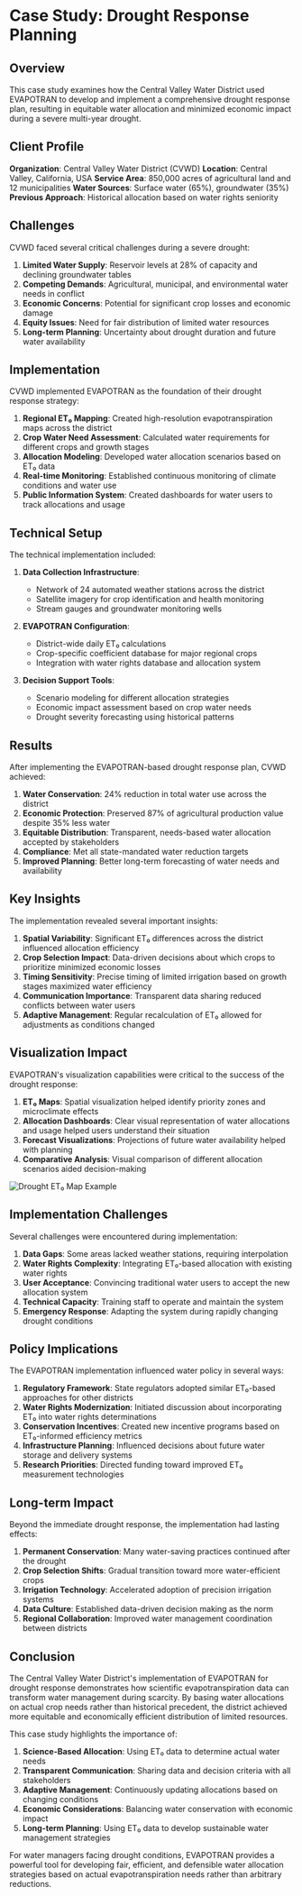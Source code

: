 # Case Study: Drought Response Planning

## Overview

This case study examines how the Central Valley Water District used EVAPOTRAN to develop and implement a comprehensive drought response plan, resulting in equitable water allocation and minimized economic impact during a severe multi-year drought.

## Client Profile

**Organization**: Central Valley Water District (CVWD)
**Location**: Central Valley, California, USA
**Service Area**: 850,000 acres of agricultural land and 12 municipalities
**Water Sources**: Surface water (65%), groundwater (35%)
**Previous Approach**: Historical allocation based on water rights seniority

## Challenges

CVWD faced several critical challenges during a severe drought:

1. **Limited Water Supply**: Reservoir levels at 28% of capacity and declining groundwater tables
2. **Competing Demands**: Agricultural, municipal, and environmental water needs in conflict
3. **Economic Concerns**: Potential for significant crop losses and economic damage
4. **Equity Issues**: Need for fair distribution of limited water resources
5. **Long-term Planning**: Uncertainty about drought duration and future water availability

## Implementation

CVWD implemented EVAPOTRAN as the foundation of their drought response strategy:

1. **Regional ET₀ Mapping**: Created high-resolution evapotranspiration maps across the district
2. **Crop Water Need Assessment**: Calculated water requirements for different crops and growth stages
3. **Allocation Modeling**: Developed water allocation scenarios based on ET₀ data
4. **Real-time Monitoring**: Established continuous monitoring of climate conditions and water use
5. **Public Information System**: Created dashboards for water users to track allocations and usage

## Technical Setup

The technical implementation included:

1. **Data Collection Infrastructure**:
   - Network of 24 automated weather stations across the district
   - Satellite imagery for crop identification and health monitoring
   - Stream gauges and groundwater monitoring wells

2. **EVAPOTRAN Configuration**:
   - District-wide daily ET₀ calculations
   - Crop-specific coefficient database for major regional crops
   - Integration with water rights database and allocation system

3. **Decision Support Tools**:
   - Scenario modeling for different allocation strategies
   - Economic impact assessment based on crop water needs
   - Drought severity forecasting using historical patterns

## Results

After implementing the EVAPOTRAN-based drought response plan, CVWD achieved:

1. **Water Conservation**: 24% reduction in total water use across the district
2. **Economic Protection**: Preserved 87% of agricultural production value despite 35% less water
3. **Equitable Distribution**: Transparent, needs-based water allocation accepted by stakeholders
4. **Compliance**: Met all state-mandated water reduction targets
5. **Improved Planning**: Better long-term forecasting of water needs and availability

## Key Insights

The implementation revealed several important insights:

1. **Spatial Variability**: Significant ET₀ differences across the district influenced allocation efficiency
2. **Crop Selection Impact**: Data-driven decisions about which crops to prioritize minimized economic losses
3. **Timing Sensitivity**: Precise timing of limited irrigation based on growth stages maximized water efficiency
4. **Communication Importance**: Transparent data sharing reduced conflicts between water users
5. **Adaptive Management**: Regular recalculation of ET₀ allowed for adjustments as conditions changed

## Visualization Impact

EVAPOTRAN's visualization capabilities were critical to the success of the drought response:

1. **ET₀ Maps**: Spatial visualization helped identify priority zones and microclimate effects
2. **Allocation Dashboards**: Clear visual representation of water allocations and usage helped users understand their situation
3. **Forecast Visualizations**: Projections of future water availability helped with planning
4. **Comparative Analysis**: Visual comparison of different allocation scenarios aided decision-making

![Drought ET₀ Map Example](../img/drought-map-example.png)

## Implementation Challenges

Several challenges were encountered during implementation:

1. **Data Gaps**: Some areas lacked weather stations, requiring interpolation
2. **Water Rights Complexity**: Integrating ET₀-based allocation with existing water rights
3. **User Acceptance**: Convincing traditional water users to accept the new allocation system
4. **Technical Capacity**: Training staff to operate and maintain the system
5. **Emergency Response**: Adapting the system during rapidly changing drought conditions

## Policy Implications

The EVAPOTRAN implementation influenced water policy in several ways:

1. **Regulatory Framework**: State regulators adopted similar ET₀-based approaches for other districts
2. **Water Rights Modernization**: Initiated discussion about incorporating ET₀ into water rights determinations
3. **Conservation Incentives**: Created new incentive programs based on ET₀-informed efficiency metrics
4. **Infrastructure Planning**: Influenced decisions about future water storage and delivery systems
5. **Research Priorities**: Directed funding toward improved ET₀ measurement technologies

## Long-term Impact

Beyond the immediate drought response, the implementation had lasting effects:

1. **Permanent Conservation**: Many water-saving practices continued after the drought
2. **Crop Selection Shifts**: Gradual transition toward more water-efficient crops
3. **Irrigation Technology**: Accelerated adoption of precision irrigation systems
4. **Data Culture**: Established data-driven decision making as the norm
5. **Regional Collaboration**: Improved water management coordination between districts

## Conclusion

The Central Valley Water District's implementation of EVAPOTRAN for drought response demonstrates how scientific evapotranspiration data can transform water management during scarcity. By basing water allocations on actual crop needs rather than historical precedent, the district achieved more equitable and economically efficient distribution of limited resources.

This case study highlights the importance of:

1. **Science-Based Allocation**: Using ET₀ data to determine actual water needs
2. **Transparent Communication**: Sharing data and decision criteria with all stakeholders
3. **Adaptive Management**: Continuously updating allocations based on changing conditions
4. **Economic Considerations**: Balancing water conservation with economic impact
5. **Long-term Planning**: Using ET₀ data to develop sustainable water management strategies

For water managers facing drought conditions, EVAPOTRAN provides a powerful tool for developing fair, efficient, and defensible water allocation strategies based on actual evapotranspiration needs rather than arbitrary reductions.
